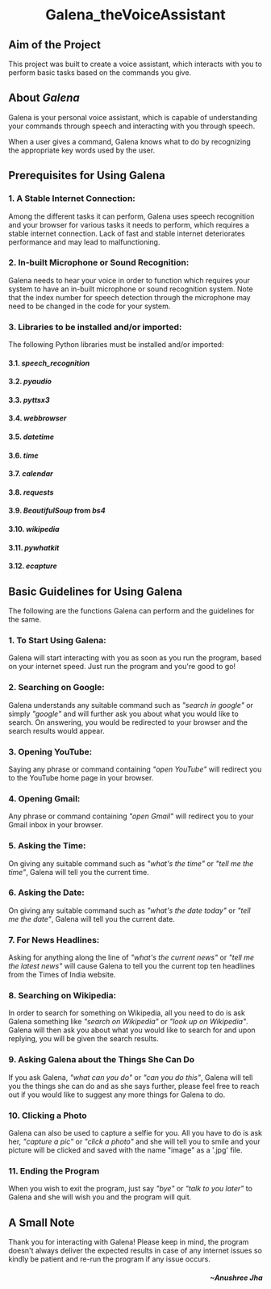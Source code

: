 # <p align="center"> Galena_theVoiceAssistant </p>

## Aim of the Project 

This project was built to create a voice assistant, which interacts with you to perform basic tasks based on the commands you give.

## About *Galena*

Galena is your personal voice assistant, which is capable of understanding your commands through speech and interacting with you through speech. 

When a user gives a command, Galena knows what to do by recognizing the appropriate key words used by the user. 

## Prerequisites for Using Galena

### 1. A Stable Internet Connection:
Among the different tasks it can perform, Galena uses speech recognition and your browser for various tasks it needs to perform, which requires a stable internet connection. Lack of fast and stable internet deteriorates performance and may lead to malfunctioning. 

### 2. In-built Microphone or Sound Recognition:
Galena needs to hear your voice in order to function which requires your system to have an in-built microphone or sound recognition system. Note that the index number for speech detection through the microphone may need to be changed in the code for your system.

### 3. Libraries to be installed and/or imported:
The following Python libraries must be installed and/or imported:

#### 3.1. *speech_recognition*

#### 3.2. *pyaudio*

#### 3.3. *pyttsx3*

#### 3.4. *webbrowser*

#### 3.5. *datetime*

#### 3.6. *time*

#### 3.7. *calendar*

#### 3.8. *requests*

#### 3.9. *BeautifulSoup* from *bs4*

#### 3.10. *wikipedia*

#### 3.11. *pywhatkit*

#### 3.12. *ecapture*

## Basic Guidelines for Using Galena

The following are the functions Galena can perform and the guidelines for the same.

### 1. To Start Using Galena:

Galena will start interacting with you as soon as you run the program, based on your internet speed. Just run the program and you're good to go!

### 2. Searching on Google:

Galena understands any suitable command such as *"search in google"* or simply *"google"* and will further ask you about what you would like to search. On answering, you would be redirected to your browser and the search results would appear.

### 3. Opening YouTube:

Saying any phrase or command containing *"open YouTube"* will redirect you to the YouTube home page in your browser.

### 4. Opening Gmail:

Any phrase or command containing *"open Gmail"* will redirect you to your Gmail inbox in your browser.

### 5. Asking the Time: 

On giving any suitable command such as *"what's the time"* or *"tell me the time"*, Galena will tell you the current time.

### 6. Asking the Date:

On giving any suitable command such as *"what's the date today"* or *"tell me the date"*, Galena will tell you the current date.

### 7. For News Headlines: 

Asking for anything along the line of *"what's the current news"* or *"tell me the latest news"* will cause Galena to tell you the current top ten headlines from the Times of India website.

### 8. Searching on Wikipedia: 

In order to search for something on Wikipedia, all you need to do is ask Galena something like *"search on Wikipedia"* or *"look up on Wikipedia"*. Galena will then ask you about what you would like to search for and upon replying, you will be given the search results.

### 9. Asking Galena about the Things She Can Do

If you ask Galena, *"what can you do"* or *"can you do this"*, Galena will tell you the things she can do and as she says further, please feel free to reach out if you would like to suggest any more things for Galena to do. 

### 10. Clicking a Photo

Galena can also be used to capture a selfie for you. All you have to do is ask her, *"capture a pic"* or *"click a photo"* and she will tell you to smile and your picture will be clicked and saved with the name "image" as a '.jpg' file.

### 11. Ending the Program

When you wish to exit the program, just say *"bye"* or *"talk to you later"* to Galena and she will wish you and the program will quit. 

## A Small Note

Thank you for interacting with Galena! Please keep in mind, the program doesn't always deliver the expected results in case of any internet issues so kindly be patient and re-run the program if any issue occurs.

#### <p align="right"> *~Anushree Jha* </p>
